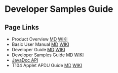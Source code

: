 # Developer Samples Guide #

## Page Links ##
* Product Overview [MD](README.md) [WIKI](README.md)
* Basic User Manual [MD](Basic%20User%20Manual.md) [WIKI](Basic%20User%20Manual)
* Developer Guide [MD](Developer%20Guide.md) [WIKI](Developer%20Guide)
* Developer Samples Guide [MD](Developer%20Samples%20Guide.md) [WIKI](Developer%20Samples%20Guide)
* [JavaDoc API](javadoc/index.html)
* T104 Applet APDU Guide [MD](T104%20Applet%20APDU%20Guide.md) [WIKI](T104%20Applet%20APDU%20Guide)
